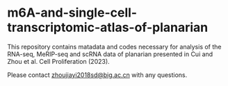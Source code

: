 # m6A-and-single-cell-transcriptomic-atlas-of-planarian

This repository contains matadata and codes necessary for analysis of the RNA-seq, MeRIP-seq and scRNA data of planarian presented in Cui and Zhou et al. Cell Proliferation (2023).

Please contact zhoujiayi2018sd@big.ac.cn with any questions.
